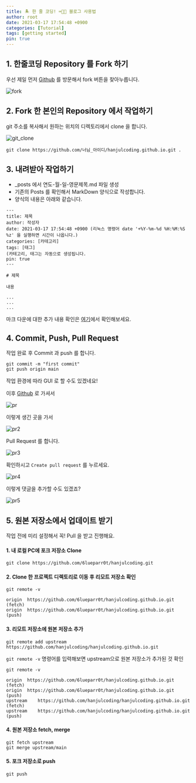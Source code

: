 ```yaml
---
title: 🏝 한 줄 코딩! ⌨🔨😆 블로그 사용법
author: root
date: 2021-03-17 17:54:48 +0900
categories: [Tutorial]
tags: [getting started]
pin: true
---
```


## 1. 한줄코딩 Repository 를 Fork 하기

우선 제일 먼저 [Github][github] 를 방문해서 fork 버튼을 찾아누릅니다.

![fork](/assets/img/20210217/fork.png)

## 2. Fork 한 본인의 Repository 에서 작업하기

git 주소를 복사해서 원하는 위치의 디렉토리에서 clone 을 합니다.

![git_clone](/assets/img/20210217/git_clone.png)

```console
git clone https://github.com/너님_아이디/hanjulcoding.github.io.git .
```

## 3. 내려받아 작업하기

- _posts 에서 연도-월-일-영문제목.md 파일 생성
- 기존의 Posts 를 확인해서 MarkDown 양식으로 작성합니다.
- 양식의 내용은 아래와 같습니다.

```console
---
title: 제목
author: 작성자
date: 2021-03-17 17:54:48 +0900 (리눅스 명령어 date '+%Y-%m-%d %H:%M:%S %z' 을 실행하면 시간이 나옵니다.)
categories: [카테고리]
tags: [태그]
(카테고리, 태그는 자동으로 생성됩니다.
pin: true
---

# 제목

내용

...
...
...

```

마크 다운에 대한 추가 내용 확인은 [여기](https://gist.github.com/ihoneymon/652be052a0727ad59601)에서 확인해보세요.

## 4. Commit, Push, Pull Request

작업 완료 후 Commit 과 push 를 합니다.
```console
git commit -m "first commit"
git push origin main
```

작업 환경에 따라 GUI 로 할 수도 있겠네요!

이후 [Github](https://github.com) 로 가셔서

![pr](/assets/img/20210217/pr.png)

이렇게 생긴 곳을 가서

![pr2](/assets/img/20210217/pr2.png)

Pull Request 를 합니다.

![pr3](/assets/img/20210217/pr3.png)

확인하시고 `Create pull request` 를 누르세요.

![pr4](/assets/img/20210217/pr4.png)

이렇게 댓글을 추가할 수도 있겠죠?

![pr5](/assets/img/20210217/pr5.png)


## 5. 원본 저장소에서 업데이트 받기

작업 전에 미리 설정해서 꼭! Pull 을 받고 진행해요.


#### 1. 내 로컬 PC에 포크 저장소 Clone

```console
git clone https://github.com/6lueparr0t/hanjulcoding.git
```
#### 2. Clone 한 프로젝트 디렉토리로 이동 후 리모트 저장소 확인

```console
git remote -v

origin	https://github.com/6lueparr0t/hanjulcoding.github.io.git (fetch)
origin	https://github.com/6lueparr0t/hanjulcoding.github.io.git (push)
```

#### 3. 리모트 저장소에 원본 저장소 추가

```console
git remote add upstream https://github.com/hanjulcoding/hanjulcoding.github.io.git
```

`git remote -v` 명령어를 입력해보면 upstream으로 원본 저장소가 추가된 것 확인

```console
git remote -v

origin	https://github.com/6lueparr0t/hanjulcoding.github.io.git (fetch)
origin	https://github.com/6lueparr0t/hanjulcoding.github.io.git (push)
upstream	https://github.com/hanjulcoding/hanjulcoding.github.io.git (fetch)
upstream	https://github.com/hanjulcoding/hanjulcoding.github.io.git (push)
```

#### 4. 원본 저장소 fetch, merge

```console
git fetch upstream
git merge upstream/main
```

#### 5. 포크 저장소로 push

```console
git push
```

[github]: https://github.com/hanjulcoding/hanjulcoding.github.io
